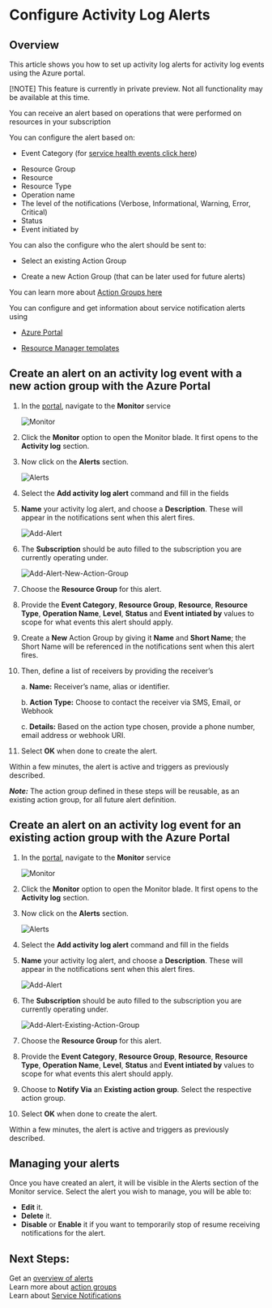 
# Configure Activity Log Alerts
## Overview
This article shows you how to set up activity log alerts for activity log events using the Azure portal.

[!NOTE] This feature is currently in private preview. Not all functionality may be available at this time.

You can receive an alert based on operations that were performed on resources in your subscription

You can configure the alert based on:
* Event Category (for [service health events click here](monitoring-activity-log-alerts-on-service-notifications.md))
- Resource Group
- Resource
- Resource Type
- Operation name
- The level of the notifications (Verbose, Informational, Warning, Error, Critical)
- Status
- Event initiated by

You can also the configure who the alert should be sent to:
* Select an existing Action Group
- Create a new Action Group (that can be later used for future alerts)

You can learn more about [Action Groups here](monitoring-action-groups.md)

You can configure and get information about service notification alerts using
* [Azure Portal](monitoring-activity-log-alerts.md)
- [Resource Manager templates](monitoring-create-activity-log-alerts-with-resource-manager-template.md)

## Create an alert on an activity log event with a new action group with the Azure Portal
1.	In the [portal](https://portal.azure.com), navigate to the **Monitor** service

    ![Monitor](./media/monitoring-activity-log-alerts/Home-Monitor.png)
2.	Click the **Monitor** option to open the Monitor blade. It first opens to the **Activity log** section.

3.	Now click on the **Alerts** section.

    ![Alerts](./media/monitoring-activity-log-alerts/Alerts-Blades.png)
4.	Select the **Add activity log alert** command and fill in the fields

5.	**Name** your activity log alert, and choose a **Description**. These will appear in the notifications sent when this alert fires.

    ![Add-Alert](./media/monitoring-activity-log-alerts/Add-Activity-Log-Alert.png)
6.	The **Subscription** should be auto filled to the subscription you are currently operating under.

    ![Add-Alert-New-Action-Group](./media/monitoring-activity-log-alerts/Activity-Log-Alert-New-Action-Group.png)
7.	Choose the **Resource Group** for this alert.

8.	Provide the **Event Category**, **Resource Group**, **Resource**, **Resource Type**, **Operation Name**, **Level**, **Status** and **Event intiated by** values to scope for what events this alert should apply.

9.	Create a **New** Action Group by giving it **Name** and **Short Name**; the Short Name will be referenced in the notifications sent when this alert fires.

10.	Then, define a list of receivers by providing the receiver’s

    a. **Name:** Receiver’s name, alias or identifier.

    b. **Action Type:** Choose to contact the receiver via SMS, Email, or Webhook

    c. **Details:** Based on the action type chosen, provide a phone number, email address or webhook URI.

11.	Select **OK** when done to create the alert.

Within a few minutes, the alert is active and triggers as previously described.

***Note:*** The action group defined in these steps will be reusable, as an existing action group, for all future alert definition.
## Create an alert on an activity log event for an existing action group with the Azure Portal
1.	In the [portal](https://portal.azure.com), navigate to the **Monitor** service

    ![Monitor](./media/monitoring-activity-log-alerts/Home-Monitor.png)
2.	Click the **Monitor** option to open the Monitor blade. It first opens to the **Activity log** section.

3.	Now click on the **Alerts** section.

    ![Alerts](./media/monitoring-activity-log-alerts/Alerts-Blades.png)
4.	Select the **Add activity log alert** command and fill in the fields

5.	**Name** your activity log alert, and choose a **Description**. These will appear in the notifications sent when this alert fires.

    ![Add-Alert](./media/monitoring-activity-log-alerts/Add-Activity-Log-Alert.png)
6.	The **Subscription** should be auto filled to the subscription you are currently operating under.

    ![Add-Alert-Existing-Action-Group](./media/monitoring-activity-log-alerts/Activity-Log-Alert-Existing-Action-Group.png)
7.	Choose the **Resource Group** for this alert.

8.	Provide the **Event Category**, **Resource Group**, **Resource**, **Resource Type**, **Operation Name**, **Level**, **Status** and **Event intiated by** values to scope for what events this alert should apply.

9.	Choose to **Notify Via** an **Existing action group**. Select the respective action group.

10.	Select **OK** when done to create the alert.

Within a few minutes, the alert is active and triggers as previously described.

## Managing your alerts ##

Once you have created an alert, it will be visible in the Alerts section of the Monitor service. Select the alert you wish to manage, you will be able to:
* **Edit** it.
* **Delete** it.
* **Disable** or **Enable** it if you want to temporarily stop of resume receiving notifications for the alert.

## Next Steps: ##
Get an [overview of alerts](monitoring-overview-alerts.md)  
Learn more about [action groups](monitoring-action-groups.md)  
Learn about [Service Notifications](monitoring-service-notifications.md)

